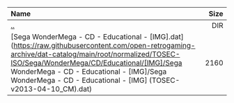 |Name|Size|
|:---|---:|
|[..](../index.html)|DIR|
|[Sega WonderMega - CD - Educational - [IMG].dat](https://raw.githubusercontent.com/open-retrogaming-archive/dat-catalog/main/root/normalized/TOSEC-ISO/Sega/WonderMega/CD/Educational/[IMG]/Sega WonderMega - CD - Educational - [IMG]/Sega WonderMega - CD - Educational - [IMG] (TOSEC-v2013-04-10_CM).dat)|2160|
